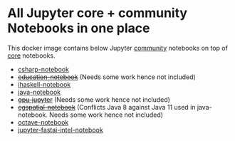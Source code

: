 # All Jupyter core + community Notebooks in one place
This docker image contains below Jupyter [community](https://jupyter-docker-stacks.readthedocs.io/en/latest/using/selecting.html#community-stacks) notebooks on top of [core](https://github.com/visitsb/jupyter-core-notebooks) notebooks.
- [csharp-notebook](https://github.com/tlinnet/csharp-notebook)
- ~~[education-notebook](https://github.com/umsi-mads/education-notebook)~~ (Needs some work hence not included)
- [ihaskell-notebook](https://github.com/jamesdbrock/ihaskell-notebook)
- [java-notebook](https://github.com/jbindinga/java-notebook)
- ~~[gpu-jupyter](https://github.com/iot-salzburg/gpu-jupyter/)~~ (Needs some work hence not included)
- ~~[cgspatial-notebook](https://github.com/SCiO-systems/cgspatial-notebook)~~ (Conflicts Java 8 against Java 11 used in java-notebook. Needs some work hence not included)
- [octave-notebook](https://github.com/visitsb/jupyter-octave)
- [jupyter-fastai-intel-notebook](https://github.com/visitsb/jupyter-fastai-intel-notebook)